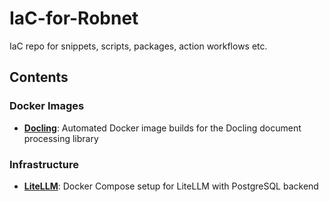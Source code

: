 # IaC-for-Robnet
IaC repo for snippets, scripts, packages, action workflows etc.

## Contents

### Docker Images
- **[Docling](docs/docling-docker.md)**: Automated Docker image builds for the Docling document processing library

### Infrastructure
- **[LiteLLM](litellm/)**: Docker Compose setup for LiteLLM with PostgreSQL backend
